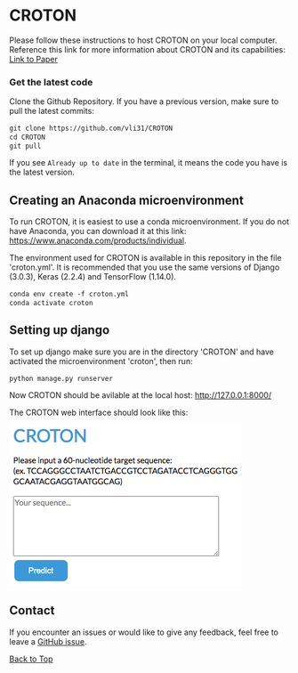 # CROTON
<a id='sec0'></a>
Please follow these instructions to host CROTON on your local computer. Reference this link for more information about CROTON and its capabilities: [Link to Paper]()

### Get the latest code
Clone the Github Repository. If you have a previous version, make sure to pull the latest commits:
```
git clone https://github.com/vli31/CROTON
cd CROTON
git pull
```
If you see `Already up to date` in the terminal, it means the code you have is the latest version.

## Creating an Anaconda microenvironment
To run CROTON, it is easiest to use a conda microenvironment. If you do not have Anaconda, you can download it at this link: https://www.anaconda.com/products/individual. 

The environment used for CROTON is available in this repository in the file 'croton.yml'. It is recommended that you use the same versions of Django (3.0.3), Keras (2.2.4) and TensorFlow (1.14.0).
```
conda env create -f croton.yml
conda activate croton
```

## Setting up django 
To set up django make sure you are in the directory 'CROTON' and have activated the microenvironment 'croton', then run:
```
python manage.py runserver
```
Now CROTON should be avilable at the local host: http://127.0.0.1:8000/

The CROTON web interface should look like this:

<img pull-left src="croton_screenshot.png">

## Contact
If you encounter an issues or would like to give any feedback, feel free to leave a [GitHub issue](https://github.com/vli31/CROTON/issues).

[Back to Top](#sec0)